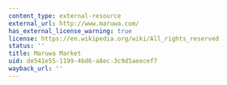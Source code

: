 ```yaml
---
content_type: external-resource
external_url: http://www.maruwa.com/
has_external_license_warning: true
license: https://en.wikipedia.org/wiki/All_rights_reserved
status: ''
title: Maruwa Market
uid: de541e55-1199-46d6-a8ec-3c9d5aeecef7
wayback_url: ''
---
```

